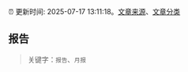 :alarm_clock: 更新时间: 2025-07-17 13:11:18。[文章来源](/README.md)、[文章分类](/TAGS.md)

## 报告


> 关键字：`报告`、`月报`



